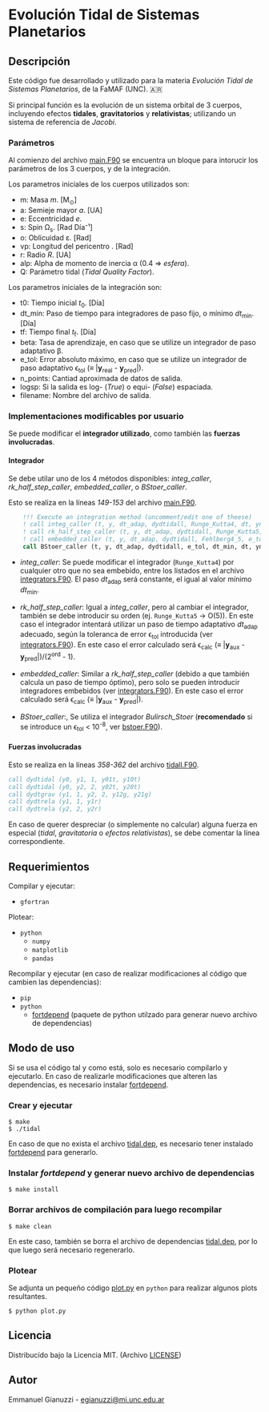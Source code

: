 # Evolución Tidal de Sistemas Planetarios

## Descripción
Este código fue desarrollado y utilizado para la materia *Evolución Tidal de Sistemas Planetarios*, de la FaMAF (UNC). 🇦🇷

Si principal función es la evolución de un sistema orbital de 3 cuerpos, incluyendo efectos **tidales**, **gravitatorios** y **relativistas**; utilizando un sistema de referencia de _Jacobi_.

### Parámetros
Al comienzo del archivo [main.F90](./main.F90#L9#L54) se encuentra un bloque para intorucir los parámetros de los 3 cuerpos, y de la integración.

Los parametros iniciales de los cuerpos utilizados son:
- m: Masa _m_. [M<sub>⊙</sub>]
- a: Semieje mayor _a_. [UA]
- e: Eccentricidad _e_.
- s: Spin Ω<sub>s</sub>. [Rad Día⁻¹]
- o: Oblicuidad ε. [Rad]
- vp: Longitud del pericentro . [Rad]
- r: Radio _R_. [UA]
- alp: Alpha de momento de inercia α (0.4 ⇒ _esfera_).
- Q: Parámetro tidal (_Tidal Quality Factor_).

Los parametros iniciales de la integración son:
- t0: Tiempo inicial _t_<sub>0</sub>. [Día]
- dt_min: Paso de tiempo para integradores de paso fijo, o mínimo _dt_<sub>min</sub>. [Día]
- tf: Tiempo final _t_<sub>f</sub>. [Día]
- beta: Tasa de aprendizaje, en caso que se utilize un integrador de paso adaptativo β.
- e_tol: Error absoluto máximo, en caso que se utilize un integrador de paso adaptativo ϵ<sub>tol</sub> (≡ |<b>y</b><sub>real</sub> - <b>y</b><sub>pred</sub>|).
- n_points: Cantiad aproximada de datos de salida.
- logsp: Si la salida es log- (_True_) o equi- (_False_) espaciada.
- filename: Nombre del archivo de salida.

### Implementaciones modificables por usuario
Se puede modificar el **integrador utilizado**, como también las **fuerzas involucradas**.
#### **Integrador**
Se debe utilar uno de los 4 métodos disponibles: *integ_caller*, *rk_half_step_caller*, *embedded_caller*, o *BStoer_caller*. 

Esto se realiza en la líneas _149-153_ del archivo [main.F90](./main.F90#L149#L153). 
```fortran
    !!! Execute an integration method (uncomment/edit one of theese)
    ! call integ_caller (t, y, dt_adap, dydtidall, Runge_Kutta4, dt, ynew)
    ! call rk_half_step_caller (t, y, dt_adap, dydtidall, Runge_Kutta5, 5, e_tol, beta, dt_min, dt, ynew)
    ! call embedded_caller (t, y, dt_adap, dydtidall, Fehlberg4_5, e_tol, beta, dt_min, dt, ynew)
    call BStoer_caller (t, y, dt_adap, dydtidall, e_tol, dt_min, dt, ynew)
```

- *integ_caller*: Se puede modificar el integrador (```Runge_Kutta4```) por cualquier otro que no sea embebido, entre los listados en el archivo [integrators.F90](./integrators.F90#L260#L628). El paso _dt_<sub>adap</sub> será constante, el igual al valor mínimo _dt_<sub>min</sub>.

- *rk_half_step_caller*: Igual a *integ_caller*, pero al cambiar el integrador, también se debe introducir su orden (ej. ```Runge_Kutta5``` -> O(5)). En este caso el integrador intentará utilizar un paso de tiempo adaptativo _dt_<sub>adap</sub> adecuado, según la toleranca de error ϵ<sub>tol</sub> introducida (ver [integrators.F90](./integrators.F90#L934#L983)). En este caso el error calculado será ϵ<sub>calc</sub> (≡ |<b>y</b><sub>aux</sub> - <b>y</b><sub>pred</sub>|)/(2<sup>ord</sup> - 1).

- *embedded_caller*: Similar a *rk_half_step_caller* (debido a que también calcula un paso de tiempo óptimo), pero solo se pueden introducir integradores embebidos (ver [integrators.F90](./integrators.F90#L630#L932)). En este caso el error calculado será ϵ<sub>calc</sub> (≡ |<b>y</b><sub>aux</sub> - <b>y</b><sub>pred</sub>|).

- *BStoer_caller*:, Se utiliza el integrador *Bulirsch_Stoer* (**recomendado** si se introduce un ϵ<sub>tol</sub> < 10<sup>-8</sup>, ver [bstoer.F90](./bstoer.F90#L18#L62)).


#### **Fuerzas involucradas**
Esto se realiza en la líneas _358-362_ del archivo [tidall.F90](./tidall.F90#L358#L362).
``` fortran
call dydtidal (y0, y1, 1, y01t, y10t)
call dydtidal (y0, y2, 2, y02t, y20t)
call dydtgrav (y1, 1, y2, 2, y12g, y21g)
call dydtrela (y1, 1, y1r)
call dydtrela (y2, 2, y2r)
```
En caso de querer despreciar (o simplemente no calcular) alguna fuerza en especial (*tidal*, *gravitatoria* o *efectos relativistas*), se debe comentar la línea correspondiente.

## Requerimientos
Compilar y ejecutar:
- ```gfortran```

Plotear:
- ```python```
  - ```numpy```
  - ```matplotlib```
  - ```pandas```

Recompilar y ejecutar (en caso de realizar modificaciones al código que cambien las dependencias):
- ```pip``` 
- ```python```
  - [fortdepend](https://github.com/ZedThree/fort_depend.py) (paquete de python utilzado para generar nuevo archivo de dependencias)

## Modo de uso
Si se usa el código tal y como está, solo es necesario compilarlo y ejecutarlo.
En caso de realizarle modificaciones que alteren las dependencias, es necesario instalar [fortdepend](https://github.com/ZedThree/fort_depend.py).
### Crear y ejecutar
```console
$ make
$ ./tidal
```
En caso de que no exista el archivo [tidal.dep](./tidal.dep), es necesario tener instalado [fortdepend](https://github.com/ZedThree/fort_depend.py) para generarlo.
### Instalar _fortdepend_ y generar nuevo archivo de dependencias
```console
$ make install
```
### Borrar archivos de compilación para luego recompilar
```console
$ make clean
```
En este caso, también se borra el archivo de dependencias [tidal.dep](./tidal.dep), por lo que luego será necesario regenerarlo.

### Plotear
Se adjunta un pequeño código [plot.py](./plot.py) en ```python``` para realizar algunos plots resultantes.
```console
$ python plot.py
```

## Licencia
Distribucído bajo la Licencia MIT.  (Archivo [LICENSE](./LICENSE))

## Autor
Emmanuel Gianuzzi - egianuzzi@mi.unc.edu.ar
